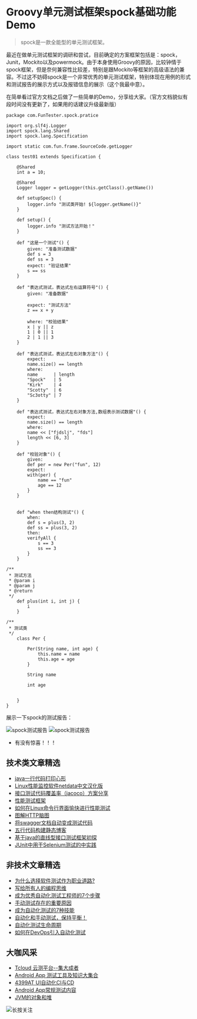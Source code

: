 # Groovy单元测试框架spock基础功能Demo

> spock是一款全能型的单元测试框架。

最近在做单元测试框架的调研和尝试，目前确定的方案框架包括是：spock，Junit，Mockito以及powermock。由于本身使用Groovy的原因，比较钟情于spock框架，但是奈何兼容性比较差，特别是跟Mockito等框架的高级语法的兼容。不过这不妨碍spock是一个非常优秀的单元测试框架，特别体现在用例的形式和测试报告的展示方式以及报错信息的展示（这个我最中意）。

在简单看过官方文档之后做了一些简单的Demo，分享给大家。（官方文档貌似有段时间没有更新了，如果用的话建议升级最新版）


```
package com.FunTester.spock.pratice

import org.slf4j.Logger
import spock.lang.Shared
import spock.lang.Specification

import static com.fun.frame.SourceCode.getLogger

class test01 extends Specification {

    @Shared
    int a = 10;

    @Shared
    Logger logger = getLogger(this.getClass().getName())

    def setupSpec() {
        logger.info "测试类开始! ${logger.getName()}"
    }

    def setup() {
        logger.info "测试方法开始！"
    }

    def "这是一个测试"() {
        given: "准备测试数据"
        def s = 3
        def ss = 3
        expect: "验证结果"
        s == ss
    }

    def "表达式测试，表达式左右运算符号"() {
        given: "准备数据"

        expect: "测试方法"
        z == x + y

        where: "校验结果"
        x | y || z
        1 | 0 || 1
        2 | 1 || 3
    }

    def "表达式测试，表达式左右对象方法"() {
        expect:
        name.size() == length
        where:
        name      | length
        "Spock"   | 5
        "Kirk"    | 4
        "Scotty"  | 6
        "Sc3otty" | 7
    }

    def "表达式测试，表达式左右对象方法,数组表示测试数据"() {
        expect:
        name.size() == length
        where:
        name << ["fjdslj", "fds"]
        length << [6, 3]
    }

    def "校验对象"() {
        given:
        def per = new Per("fun", 12)
        expect:
        with(per) {
            name == "fun"
            age == 12
        }
    }


    def "when then结构测试"() {
        when:
        def s = plus(3, 2)
        def ss = plus(3, 2)
        then:
        verifyAll {
            s == 3
            ss == 3
        }
    }

/**
 * 测试方法
 * @param i
 * @param j
 * @return
 */
    def plus(int i, int j) {
        i
    }

/**
 * 测试类
 */
    class Per {

        Per(String name, int age) {
            this.name = name
            this.age = age
        }

        String name

        int age


    }
}
```

展示一下spock的测试报告：

![spock测试报告](/Users/fv/Documents/fan/blogPic/QQ20191111-155811.png)
![spock测试报告](/Users/fv/Documents/fan/blogPic/QQ20191111-155550.png)

* 有没有惊喜！！！

## 技术类文章精选

- [java一行代码打印心形](https://mp.weixin.qq.com/s/QPSryoSbViVURpSa9QXtpg)
- [Linux性能监控软件netdata中文汉化版](https://mp.weixin.qq.com/s/fdXtK-5WwKnxjLZdyg6-nA)
- [接口测试代码覆盖率（jacoco）方案分享](https://mp.weixin.qq.com/s/D73Sq6NLjeRKN8aCpGLOjQ)
- [性能测试框架](https://mp.weixin.qq.com/s/3_09j7-5ex35u30HQRyWug)
- [如何在Linux命令行界面愉快进行性能测试](https://mp.weixin.qq.com/s/fwGqBe1SpA2V0lPfAOd04Q)
- [图解HTTP脑图](https://mp.weixin.qq.com/s/100Vm8FVEuXs0x6rDGTipw)
- [将swagger文档自动变成测试代码](https://mp.weixin.qq.com/s/SY8mVenj0zMe5b47GS9VSQ)
- [五行代码构建静态博客](https://mp.weixin.qq.com/s/hZnimJOg5OqxRSDyFvuiiQ)
- [基于java的直线型接口测试框架初探](https://mp.weixin.qq.com/s/xhg4exdb1G18-nG5E7exkQ)
- [JUnit中用于Selenium测试的中实践](https://mp.weixin.qq.com/s/KG4sltQMCfH2MGXkRdtnwA)

## 非技术文章精选
- [为什么选择软件测试作为职业道路?](https://mp.weixin.qq.com/s/o83wYvFUvy17kBPLDO609A)
- [写给所有人的编程思维](https://mp.weixin.qq.com/s/Oj33UCnYfbUgzsBzEm2GPQ)
- [成为优秀自动化测试工程师的7个步骤](https://mp.weixin.qq.com/s/wdw1l4AZnPpdPBZZueCcnw)
- [手动测试存在的重要原因](https://mp.weixin.qq.com/s/mW5vryoJIkeskZLkBPFe0Q)
- [成为自动化测试的7种技能](https://mp.weixin.qq.com/s/e-HAGMO0JLR7VBBWLvk0dQ)
- [自动化和手动测试，保持平衡！](https://mp.weixin.qq.com/s/mMr_4C98W_FOkks2i2TiCg)
- [自动化测试生命周期](https://mp.weixin.qq.com/s/SH-vb2RagYQ3sfCY8QM5ew)
- [如何在DevOps引入自动化测试](https://mp.weixin.qq.com/s/MclK3VvMN1dsiXXJO8g7ig)

## 大咖风采
- [Tcloud 云测平台--集大成者](https://mp.weixin.qq.com/s/29sEO39_NyDiJr-kY5ufdw)
- [Android App 测试工具及知识大集合](https://mp.weixin.qq.com/s/Xk9rCW8whXOTAQuCfhZqTg)
- [4399AT UI自动化CI与CD](https://mp.weixin.qq.com/s/cVwg8ddnScWPX4uldsJ0fA)
- [Android App常规测试内容](https://mp.weixin.qq.com/s/tweeoS5wTqK3k7R2TVuDXA)
- [JVM的对象和堆](https://mp.weixin.qq.com/s/iNDpTz3gBK3By_bvUnrWOA)

![长按关注](https://mmbiz.qpic.cn/mmbiz_jpg/13eN86FKXzCMW6WN4Wch71qNtGQvxLRSGejZpr37OWa7CDYg5e4ZeanaGWuBgRAX3jicJNIhcyyZPXbKByXcl7w/640?wx_fmt=jpeg&tp=webp&wxfrom=5&wx_lazy=1&wx_co=1)